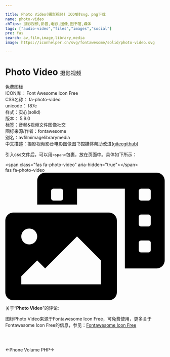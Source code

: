 ```yaml
---

title: Photo Video(摄影视频) ICON转svg、png下载
name: photo-video
zhTips: 摄影视频,影音,电影,图像,图书馆,媒体
tags: ["audio-video","files","images","social"]
pre: fas
search: av,film,image,library,media
image: https://iconhelper.cn/svg/fontawesome/solid/photo-video.svg

---
```


# Photo Video  <small style="font-size: 60%;font-weight: 100">摄影视频</small>


<div class="detail-page">
<p>
<span><span class="badge-success badge">免费图标</span> </span>
<br/>
<span>
ICON库：
<span class="badge-secondary badge">Font Awesome Icon Free</span> 
</span>
<br/>
<span>
CSS名称：
<span class="badge-secondary badge">fa-photo-video</span> 
</span>
<br/>
<span>
unicode：
<span class="badge-secondary badge">f87c</span> 
<copy-btn content='f87c' btn-title=""></copy-btn>
<copy-btn :content='String.fromCodePoint(parseInt("f87c", 16))' btn-title="复制U"></copy-btn>
</span><br/><span>样式：<span class="badge-light badge">实心(solid)</span></span>
<br/>
<span>
版本：
<span class="badge-secondary badge">5.9.0</span> 
</span><br/><span>标签：<span class="badge-light badge"><router-link to="/tags/audio-video.html">音频&视频</router-link></span><span class="badge-light badge"><router-link to="/tags/files.html">文件</router-link></span><span class="badge-light badge"><router-link to="/tags/images.html">图像</router-link></span><span class="badge-light badge"><router-link to="/tags/social.html">社交</router-link></span></span>
<br/>
<span>图标来源/作者：<span class="badge-light badge">fontawesome</span></span> 
<br/>
<span>别名：<span class="badge-light badge">av</span><span class="badge-light badge">film</span><span class="badge-light badge">image</span><span class="badge-light badge">library</span><span class="badge-light badge">media</span></span><br/><span class="zh-detail">中文描述：<span class="badge-primary badge">摄影视频</span><span class="badge-primary badge">影音</span><span class="badge-primary badge">电影</span><span class="badge-primary badge">图像</span><span class="badge-primary badge">图书馆</span><span class="badge-primary badge">媒体</span><span class="help-link"><span>帮助改进</span>(<a href="https://gitee.com/liuwave/icon-helper/edit/master/json/fontawesome/solid/photo-video.json" target="_blank" rel="noopener noreferrer">gitee</a><a href="https://github.com/liuwave/icon-helper/edit/master/json/fontawesome/solid/photo-video.json" target="_blank" rel="noopener noreferrer">github</a></span>)</span><br/>
</p>
</div>
<div class="alert alert-dark">
  <i class="fas fa-photo-video fa-xs"></i>
  <i class="fas fa-photo-video fa-sm"></i>
  <i class="fas fa-photo-video fa-lg"></i>
  <i class="fas fa-photo-video fa-2x"></i>
  <i class="fas fa-photo-video fa-3x"></i>
  <i class="fas fa-photo-video fa-5x"></i>
  <i class="fas fa-photo-video fa-7x"></i>
</div>
<div>
  <p>引入css文件后，可以用<code>&lt;span&gt;</code>包裹，放在页面中。具体如下所示：    
  </p>
  <div class="alert alert-primary" style="font-size: 14px">
    &lt;span class="fas fa-photo-video" aria-hidden="true"&gt;&lt;/span&gt;
    <copy-btn content='<span class="fas fa-photo-video" aria-hidden="true"></span>'></copy-btn>
  </div>
  <div class="alert alert-secondary">
    <i class="fas fa-photo-video"
    style="font-size: 24px"
    aria-hidden="true"></i> fas fa-photo-video
    <copy-btn content="fas fa-photo-video" btn-title="复制图标名称"></copy-btn>
  </div>
</div>
<div id="svg" class="svg-wrap">
<svg xmlns="http://www.w3.org/2000/svg" viewBox="0 0 640 512"><path d="M608 0H160a32 32 0 0 0-32 32v96h160V64h192v320h128a32 32 0 0 0 32-32V32a32 32 0 0 0-32-32zM232 103a9 9 0 0 1-9 9h-30a9 9 0 0 1-9-9V73a9 9 0 0 1 9-9h30a9 9 0 0 1 9 9zm352 208a9 9 0 0 1-9 9h-30a9 9 0 0 1-9-9v-30a9 9 0 0 1 9-9h30a9 9 0 0 1 9 9zm0-104a9 9 0 0 1-9 9h-30a9 9 0 0 1-9-9v-30a9 9 0 0 1 9-9h30a9 9 0 0 1 9 9zm0-104a9 9 0 0 1-9 9h-30a9 9 0 0 1-9-9V73a9 9 0 0 1 9-9h30a9 9 0 0 1 9 9zm-168 57H32a32 32 0 0 0-32 32v288a32 32 0 0 0 32 32h384a32 32 0 0 0 32-32V192a32 32 0 0 0-32-32zM96 224a32 32 0 1 1-32 32 32 32 0 0 1 32-32zm288 224H64v-32l64-64 32 32 128-128 96 96z"/></svg>
</div>
<detail full-name='fa-photo-video'></detail>
<div class="icon-detail__container">
<p>关于“<b>Photo Video</b>”的评论:</p>
</div>
<Vssue title="关于“Photo Video”的评论" />    
<div><p>图标Photo Video来源于Fontawesome Icon Free，可免费使用，更多关于  Fontawesome Icon Free的信息，参见：<a target="_blank" href="https://iconhelper.cn/fontawesome.html">Fontawesome Icon Free</a>
</p></div>

<div style="padding:2rem 0 " class="page-nav"><p class="inner"><span class="prev">←<router-link to="/icon/solid/phone-volume.html">Phone Volume</router-link></span> <span class="next"><router-link to="/icon/brands/php.html">PHP</router-link>→</span></p></div>
